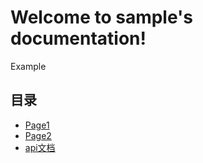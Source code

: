 # Welcome to sample's documentation!

Example

## 目录

* [Page1](page1.md)
* [Page2](page2.md)
* [api文档](api/index.rst)
